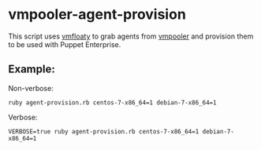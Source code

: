 # vmpooler-agent-provision

This script uses [vmfloaty](https://github.com/briancain/vmfloaty) to grab agents from [vmpooler](https://github.com/puppetlabs/vmpooler) and provision them to be used with Puppet Enterprise.

## Example:

Non-verbose:

```
ruby agent-provision.rb centos-7-x86_64=1 debian-7-x86_64=1
```

Verbose:

```
VERBOSE=true ruby agent-provision.rb centos-7-x86_64=1 debian-7-x86_64=1
```
